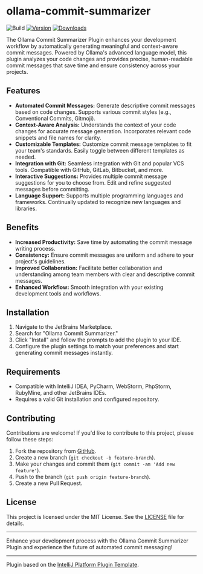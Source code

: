 # ollama-commit-summarizer

![Build](https://github.com/itishermann/ollama-commit-summarizer/workflows/Build/badge.svg)
[![Version](https://img.shields.io/jetbrains/plugin/v/MARKETPLACE_ID.svg)](https://plugins.jetbrains.com/plugin/MARKETPLACE_ID)
[![Downloads](https://img.shields.io/jetbrains/plugin/d/MARKETPLACE_ID.svg)](https://plugins.jetbrains.com/plugin/MARKETPLACE_ID)
<!-- Plugin description -->
The Ollama Commit Summarizer Plugin enhances your development workflow by automatically generating meaningful and context-aware commit messages. Powered by Ollama's advanced language model, this plugin analyzes your code changes and provides precise, human-readable commit messages that save time and ensure consistency across your projects.

## Features

- **Automated Commit Messages:** Generate descriptive commit messages based on code changes. Supports various commit styles (e.g., Conventional Commits, Gitmoji).
- **Context-Aware Analysis:** Understands the context of your code changes for accurate message generation. Incorporates relevant code snippets and file names for clarity.
- **Customizable Templates:** Customize commit message templates to fit your team's standards. Easily toggle between different templates as needed.
- **Integration with Git:** Seamless integration with Git and popular VCS tools. Compatible with GitHub, GitLab, Bitbucket, and more.
- **Interactive Suggestions:** Provides multiple commit message suggestions for you to choose from. Edit and refine suggested messages before committing.
- **Language Support:** Supports multiple programming languages and frameworks. Continually updated to recognize new languages and libraries.

## Benefits

- **Increased Productivity:** Save time by automating the commit message writing process.
- **Consistency:** Ensure commit messages are uniform and adhere to your project's guidelines.
- **Improved Collaboration:** Facilitate better collaboration and understanding among team members with clear and descriptive commit messages.
- **Enhanced Workflow:** Smooth integration with your existing development tools and workflows.

## Installation

1. Navigate to the JetBrains Marketplace.
2. Search for "Ollama Commit Summarizer."
3. Click "Install" and follow the prompts to add the plugin to your IDE.
4. Configure the plugin settings to match your preferences and start generating commit messages instantly.

## Requirements

- Compatible with IntelliJ IDEA, PyCharm, WebStorm, PhpStorm, RubyMine, and other JetBrains IDEs.
- Requires a valid Git installation and configured repository.

## Contributing

Contributions are welcome! If you'd like to contribute to this project, please follow these steps:

1. Fork the repository from [GitHub](https://github.com/itishermann/ollama-commit-summarizer).
2. Create a new branch (`git checkout -b feature-branch`).
3. Make your changes and commit them (`git commit -am 'Add new feature'`).
4. Push to the branch (`git push origin feature-branch`).
5. Create a new Pull Request.

## License

This project is licensed under the MIT License. See the [LICENSE](LICENSE) file for details.

---

Enhance your development process with the Ollama Commit Summarizer Plugin and experience the future of automated commit messaging!
<!-- Plugin description end -->
---
Plugin based on the [IntelliJ Platform Plugin Template][template].

[template]: https://github.com/JetBrains/intellij-platform-plugin-template
[docs:plugin-description]: https://plugins.jetbrains.com/docs/intellij/plugin-user-experience.html#plugin-description-and-presentation
